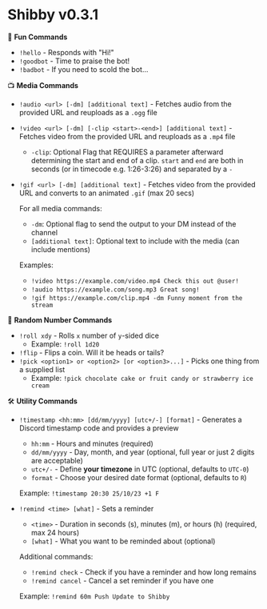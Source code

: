 # Shibby v0.3.1

🎈 **Fun Commands**
- `!hello` - Responds with "Hi!"
- `!goodbot` - Time to praise the bot!
- `!badbot` - If you need to scold the bot...

📺 **Media Commands**
- `!audio <url> [-dm] [additional text]` - Fetches audio from the provided URL and reuploads as a `.ogg` file
- `!video <url> [-dm] [-clip <start>-<end>] [additional text]` - Fetches video from the provided URL and reuploads as a `.mp4` file
  - `-clip`: Optional Flag that REQUIRES a parameter afterward determining the start and end of a clip. `start` and `end` are both in seconds (or in timecode e.g. 1:26-3:26) and separated by a `-`
- `!gif <url> [-dm] [additional text]` - Fetches video from the provided URL and converts to an animated `.gif` (max 20 secs)

  For all media commands:
  - `-dm`: Optional flag to send the output to your DM instead of the channel
  - `[additional text]`: Optional text to include with the media (can include mentions)
  
  Examples:
  - `!video https://example.com/video.mp4 Check this out @user!`
  - `!audio https://example.com/song.mp3 Great song!`
  - `!gif https://example.com/clip.mp4 -dm Funny moment from the stream`

🎲 **Random Number Commands**
- `!roll xdy` - Rolls `x` number of `y`-sided dice
  - Example: `!roll 1d20`
- `!flip` - Flips a coin. Will it be heads or tails?
- `!pick <option1> or <option2> [or <option3>...]` - Picks one thing from a supplied list
  - Example: `!pick chocolate cake or fruit candy or strawberry ice cream`

🛠️ **Utility Commands**
- `!timestamp <hh:mm> [dd/mm/yyyy] [utc+/-] [format]` - Generates a Discord timestamp code and provides a preview
  - `hh:mm` - Hours and minutes (required)
  - `dd/mm/yyyy` - Day, month, and year (optional, full year or just 2 digits are acceptable)
  - `utc+/-` - Define **your timezone** in UTC (optional, defaults to `UTC-0`)
  - `format` - Choose your desired date format (optional, defaults to `R`)
  
  Example: `!timestamp 20:30 25/10/23 +1 F`

- `!remind <time> [what]` - Sets a reminder
  - `<time>` - Duration in seconds (s), minutes (m), or hours (h) (required, max 24 hours)
  - `[what]` - What you want to be reminded about (optional)
  
  Additional commands:
  - `!remind check` - Check if you have a reminder and how long remains
  - `!remind cancel` - Cancel a set reminder if you have one

  Example: `!remind 60m Push Update to Shibby`